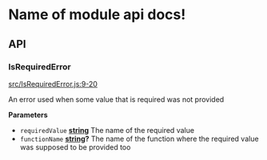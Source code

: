 # Name of module api docs!

## API

<!-- Generated by documentation.js. Update this documentation by updating the source code. -->

### IsRequiredError

[src/IsRequiredError.js:9-20](https://github.com/KrimzenNinja/krimzen-ninja-common-errors/blob/2cc7889597e66020d6d4203a25edcc665821414f/src/IsRequiredError.js#L9-L20 "Source code on GitHub")

An error used when some value that is required was not provided

**Parameters**

-   `requiredValue` **[string](https://developer.mozilla.org/en-US/docs/Web/JavaScript/Reference/Global_Objects/String)** The name of the required value
-   `functionName` **[string](https://developer.mozilla.org/en-US/docs/Web/JavaScript/Reference/Global_Objects/String)?** The name of the function where the required value was supposed to be provided too
